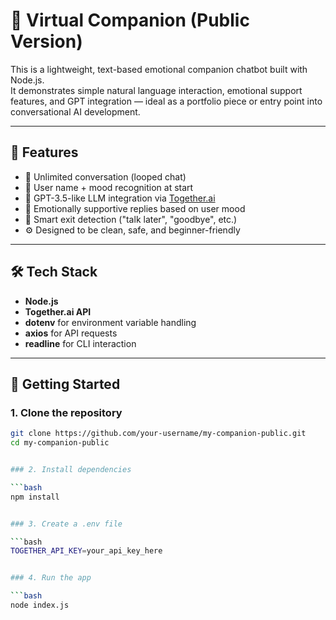 # 🧠 Virtual Companion (Public Version)

This is a lightweight, text-based emotional companion chatbot built with Node.js.  
It demonstrates simple natural language interaction, emotional support features, and GPT integration — ideal as a portfolio piece or entry point into conversational AI development.

---

## 📌 Features

- 🌸 Unlimited conversation (looped chat)
- 💬 User name + mood recognition at start
- 🧠 GPT-3.5-like LLM integration via [Together.ai](https://together.ai)
- 💖 Emotionally supportive replies based on user mood
- 🧘 Smart exit detection ("talk later", "goodbye", etc.)
- ⚙️ Designed to be clean, safe, and beginner-friendly

---

## 🛠️ Tech Stack

- **Node.js**
- **Together.ai API**
- **dotenv** for environment variable handling
- **axios** for API requests
- **readline** for CLI interaction

---

## 🚀 Getting Started

### 1. Clone the repository

```bash
git clone https://github.com/your-username/my-companion-public.git
cd my-companion-public


### 2. Install dependencies

```bash
npm install


### 3. Create a .env file

```bash
TOGETHER_API_KEY=your_api_key_here


### 4. Run the app

```bash
node index.js
